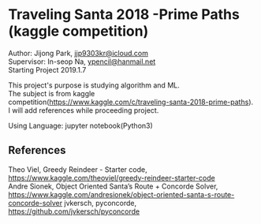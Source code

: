 Traveling Santa 2018 -Prime Paths (kaggle competition)
=========================================

Author: Jijong Park, jjp9303kr@icloud.com  
Supervisor: In-seop Na, ypencil@hanmail.net  
Starting Project 2019.1.7

This project's purpose is studying algorithm and ML.  
The subject is from kaggle competition(https://www.kaggle.com/c/traveling-santa-2018-prime-paths).  
I will add references while proceeding project.

Using Language: jupyter notebook(Python3)

References  
-------------
Theo Viel, Greedy Reindeer - Starter code, https://www.kaggle.com/theoviel/greedy-reindeer-starter-code  
Andre Sionek, Object Oriented Santa’s Route + Concorde Solver, https://www.kaggle.com/andresionek/object-oriented-santa-s-route-concorde-solver
jvkersch, pyconcorde, https://github.com/jvkersch/pyconcorde
